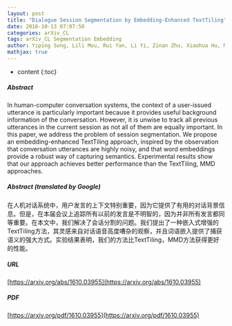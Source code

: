 ```yaml
---
layout: post
title: "Dialogue Session Segmentation by Embedding-Enhanced TextTiling"
date: 2016-10-13 07:07:50
categories: arXiv_CL
tags: arXiv_CL Segmentation Embedding
author: Yiping Song, Lili Mou, Rui Yan, Li Yi, Zinan Zhu, Xiaohua Hu, Ming Zhang
mathjax: true
---
```


* content
{:toc}

##### Abstract
In human-computer conversation systems, the context of a user-issued utterance is particularly important because it provides useful background information of the conversation. However, it is unwise to track all previous utterances in the current session as not all of them are equally important. In this paper, we address the problem of session segmentation. We propose an embedding-enhanced TextTiling approach, inspired by the observation that conversation utterances are highly noisy, and that word embeddings provide a robust way of capturing semantics. Experimental results show that our approach achieves better performance than the TextTiling, MMD approaches.

##### Abstract (translated by Google)
在人机对话系统中，用户发言的上下文特别重要，因为它提供了有用的对话背景信息。但是，在本届会议上追踪所有以前的发言是不明智的，因为并非所有发言都同等重要。在本文中，我们解决了会话分割的问题。我们提出了一种嵌入式增强的TextTiling方法，其灵感来自对话语音高度嘈杂的观察，并且词语嵌入提供了捕获语义的强大方式。实验结果表明，我们的方法比TextTiling，MMD方法获得更好的性能。

##### URL
[https://arxiv.org/abs/1610.03955](https://arxiv.org/abs/1610.03955)

##### PDF
[https://arxiv.org/pdf/1610.03955](https://arxiv.org/pdf/1610.03955)

